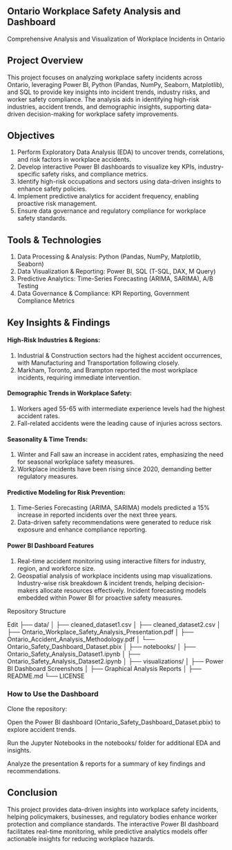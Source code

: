 ## Ontario Workplace Safety Analysis and Dashboard

Comprehensive Analysis and Visualization of Workplace Incidents in Ontario

## Project Overview

This project focuses on analyzing workplace safety incidents across Ontario, leveraging Power BI, Python (Pandas, NumPy, Seaborn, Matplotlib), and SQL to provide key insights into incident trends, industry risks, and worker safety compliance. The analysis aids in identifying high-risk industries, accident trends, and demographic insights, supporting data-driven decision-making for workplace safety improvements.

## Objectives

1. Perform Exploratory Data Analysis (EDA) to uncover trends, correlations, and risk factors in workplace accidents.
2. Develop interactive Power BI dashboards to visualize key KPIs, industry-specific safety risks, and compliance metrics.
3. Identify high-risk occupations and sectors using data-driven insights to enhance safety policies.
4. Implement predictive analytics for accident frequency, enabling proactive risk management.
5. Ensure data governance and regulatory compliance for workplace safety standards.

## Tools & Technologies

1. Data Processing & Analysis: Python (Pandas, NumPy, Matplotlib, Seaborn)
2. Data Visualization & Reporting: Power BI, SQL (T-SQL, DAX, M Query)
3. Predictive Analytics: Time-Series Forecasting (ARIMA, SARIMA), A/B Testing
4. Data Governance & Compliance: KPI Reporting, Government Compliance Metrics

## Key Insights & Findings

#### High-Risk Industries & Regions:

1. Industrial & Construction sectors had the highest accident occurrences, with Manufacturing and Transportation following closely.
2. Markham, Toronto, and Brampton reported the most workplace incidents, requiring immediate intervention.

#### Demographic Trends in Workplace Safety:

1. Workers aged 55-65 with intermediate experience levels had the highest accident rates.
2. Fall-related accidents were the leading cause of injuries across sectors.

#### Seasonality & Time Trends:

1. Winter and Fall saw an increase in accident rates, emphasizing the need for seasonal workplace safety measures.
2. Workplace incidents have been rising since 2020, demanding better regulatory measures.

#### Predictive Modeling for Risk Prevention:

1. Time-Series Forecasting (ARIMA, SARIMA) models predicted a 15% increase in reported incidents over the next three years.
2. Data-driven safety recommendations were generated to reduce risk exposure and enhance compliance reporting.

#### Power BI Dashboard Features
1. Real-time accident monitoring using interactive filters for industry, region, and workforce size.
2. Geospatial analysis of workplace incidents using map visualizations.
Industry-wise risk breakdown & incident trends, helping decision-makers allocate resources effectively.
Incident forecasting models embedded within Power BI for proactive safety measures.

Repository Structure

Edit
├── data/
│   ├── cleaned_dataset1.csv
│   ├── cleaned_dataset2.csv
│   ├── Ontario_Workplace_Safety_Analysis_Presentation.pdf
│   ├── Ontario_Accident_Analysis_Methodology.pdf
│   └── Ontario_Safety_Dashboard_Dataset.pbix
│
├── notebooks/
│   ├── Ontario_Safety_Analysis_Dataset1.ipynb
│   ├── Ontario_Safety_Analysis_Dataset2.ipynb
│
├── visualizations/
│   ├── Power BI Dashboard Screenshots
│   ├── Graphical Analysis Reports
│
├── README.md
└── LICENSE

### How to Use the Dashboard

Clone the repository:

Open the Power BI dashboard (Ontario_Safety_Dashboard_Dataset.pbix) to explore accident trends.

Run the Jupyter Notebooks in the notebooks/ folder for additional EDA and insights.

Analyze the presentation & reports for a summary of key findings and recommendations.

## Conclusion

This project provides data-driven insights into workplace safety incidents, helping policymakers, businesses, and regulatory bodies enhance worker protection and compliance standards. The interactive Power BI dashboard facilitates real-time monitoring, while predictive analytics models offer actionable insights for reducing workplace hazards.

